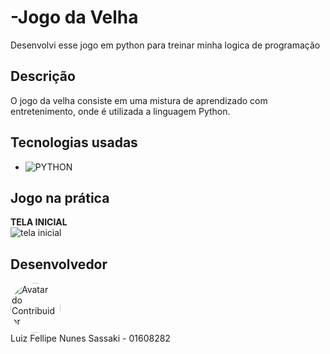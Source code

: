 ﻿# -Jogo da Velha
Desenvolvi esse jogo em python para treinar minha logica de programação

## Descrição
O jogo da velha consiste em uma mistura de aprendizado com entretenimento, onde é utilizada a linguagem Python.


## Tecnologias usadas

* ![PYTHON](https://img.shields.io/badge/python-3670A0?style=for-the-badge&logo=python&logoColor=ffdd54)  




 ## Jogo na prática

<B>TELA INICIAL</B><br>
<img src="jogodavelha/images/jogodavelha.png" alt="tela inicial">


## Desenvolvedor

<a href="https://github.com/Luiz-sassaki"/>
<img src="https://avatars.githubusercontent.com/u/146211106?v=4" width="80px;" style="border-radius: 50%;" alt="Avatar do Contribuidor"/>
</a>

<div> 
Luiz Fellipe Nunes Sassaki - 01608282 <br>
 
</div>

